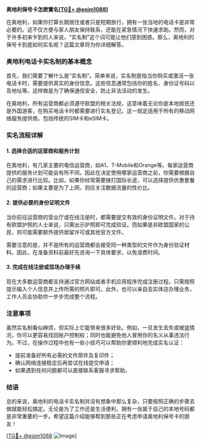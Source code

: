**奥地利保号卡怎麽實名[[TG💪+ @esim1088](https://t.me/s/esim1088)]**

在奥地利，如果你打算长期居住或者只是短期旅行，拥有一张当地的电话卡是非常必要的。这不仅方便与家人朋友保持联系，还能在紧急情况下快速求助。然而，对于许多初来乍到的人来说，“实名制”这个词可能让他们感到困惑。那么，奥地利的保号卡到底如何实名呢？这篇文章将为你详细解答。

### 奥地利电话卡实名制的基本概念

首先，我们需要了解什么是“实名制”。简单来说，实名制是指当你购买或激活一张电话卡时，需要提供真实的身份信息。这些信息通常包括你的姓名、身份证号码以及地址等。这样做是为了确保通信安全，防止非法活动的发生。

在奥地利，所有运营商都必须遵守欧盟的相关法规，这意味着无论你是本地居民还是外国游客，在购买电话卡时都需要进行实名登记。这一规定适用于所有的移动网络服务提供商，包括传统的SIM卡和eSIM卡。

### 实名流程详解

#### 1. 选择合适的运营商和服务计划

在奥地利，有几家主要的电信运营商，如A1、T-Mobile和Orange等。每家运营商提供的服务计划可能会有所不同，因此在决定使用哪家运营商之前，你需要根据自己的需求进行比较。比如，如果你经常需要拨打国际长途，可以选择提供优惠套餐的运营商；如果主要是为了上网，则应关注数据流量的性价比。

#### 2. 提供必要的身份证明文件

当你前往运营商的营业厅或在线注册时，都需要提交有效的身份证明文件。对于持有欧盟护照的人士来说，只需出示护照即可完成验证。而如果是非欧盟国家的公民，则可能需要额外提供居留许可或其他官方文件。

需要注意的是，并不是所有的运营商都会接受同一种类型的文件作为身份验证材料。因此，在准备资料前最好先咨询一下具体要求，以免浪费时间。

#### 3. 完成在线注册或现场办理手续

现在大多数运营商都支持通过官方网站或者手机应用程序完成注册过程。只需按照提示输入个人信息并上传所需的照片即可。此外，也可以亲自去实体店办理业务，工作人员会协助你一步步完成整个流程。

### 注意事项

虽然实名制看似麻烦，但实际上它能带来很多好处。例如，一旦发生丢失或被盗情况，你可以更容易找回账户控制权；同时也能避免他人冒用你的名义从事违法行为。不过，在操作过程中也有一些小技巧可以帮助你更顺利地完成实名认证：

- 提前准备好所有必需的文件原件及复印件；
- 确认网络连接稳定后再尝试在线提交申请；
- 如果遇到任何问题都可以直接联系客服寻求帮助。

### 结语

总的来说，奥地利的电话卡实名制并没有想象中那么复杂，只要按照正确的步骤去做就能轻松搞定。无论是为了工作还是生活便利，拥有一张属于自己的本地号码都是非常重要的一步。希望这篇介绍能够帮到那些正在考虑申请奥地利保号卡的朋友！

[[TG💪+ @esim1088](https://t.me/s/esim1088) ![Image](https://i.postimg.cc/4NQfJmqS/Snipaste-2025-05-13-00-14-12.png)]